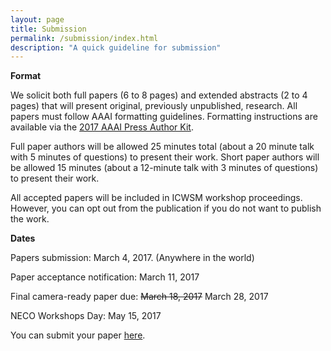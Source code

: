 ```yaml
---
layout: page
title: Submission
permalink: /submission/index.html
description: "A quick guideline for submission"
---
```


**Format**

We solicit both full papers (6 to 8 pages) and extended abstracts (2 to 4 pages) that will present original, previously unpublished, research. All papers must follow AAAI formatting guidelines. Formatting instructions are available via the [2017 AAAI Press Author Kit](http://www.aaai.org/Publications/Templates/AuthorKit17.zip).

Full paper authors will be allowed 25 minutes total (about a 20 minute talk with 5 minutes of questions) to present their work. Short paper authors will be allowed 15 minutes (about a 12-minute talk with 3 minutes of questions) to present their work.

All accepted papers will be included in ICWSM workshop proceedings. However, you can opt out from the publication if you do not want to publish the work.

**Dates**

Papers submission: March 4, 2017. (Anywhere in the world)

Paper acceptance notification: March 11, 2017

Final camera-ready paper due: <strike>March 18, 2017</strike> March 28, 2017

NECO Workshops Day: May 15, 2017

You can submit your paper [here](https://easychair.org/conferences/?conf=neco2017).